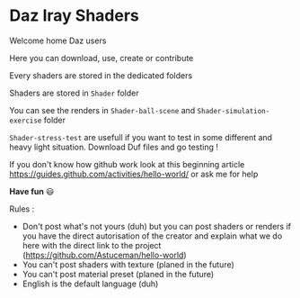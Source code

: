 # Daz Iray Shaders 
Welcome home Daz users

Here you can download, use, create or contribute

Every shaders are stored in the dedicated folders

Shaders are stored in `Shader` folder

You can see the renders in `Shader-ball-scene` and `Shader-simulation-exercise` folder

`Shader-stress-test` are usefull if you want to test in some different and heavy light situation. Download Duf files and go testing !

If you don't know how github work look at this beginning article https://guides.github.com/activities/hello-world/ or ask me for help

**Have fun**  :smiley:

Rules :
- Don't post what's not yours (duh) but you can post shaders or renders if you have the direct autorisation of the creator and explain what we do here with the direct link to the project (https://github.com/Astuceman/hello-world)
- You can't post shaders with texture (planed in the future)
- You can't post material preset (planed in the future)
- English is the default language (duh)</um>
